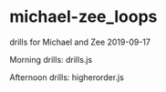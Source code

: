 # michael-zee_loops
drills for Michael and Zee 2019-09-17

Morning drills: drills.js

Afternoon drills: higherorder.js
